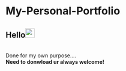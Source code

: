 # My-Personal-Portfolio
<h2>Hello<img src="https://media.giphy.com/media/hvRJCLFzcasrR4ia7z/giphy.gif" width="25"></h2><br>
Done for my own purpose....<br>
<b>Need to donwload ur always welcome!</b>

